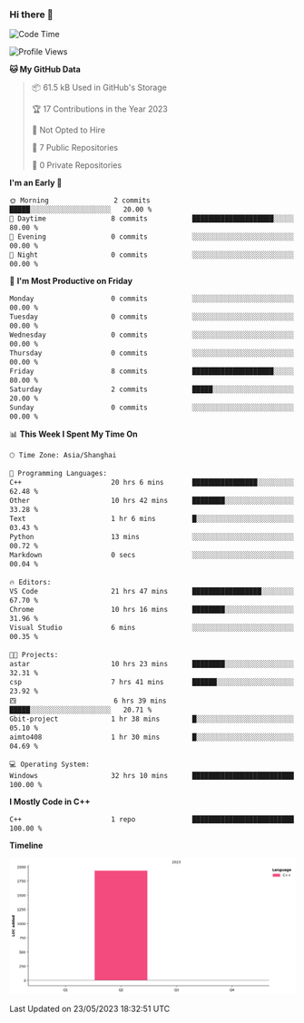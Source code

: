 ### Hi there 👋

<!--START_SECTION:waka-->
![Code Time](http://img.shields.io/badge/Code%20Time-64%20hrs%2021%20mins-blue)

![Profile Views](http://img.shields.io/badge/Profile%20Views-1-blue)

**🐱 My GitHub Data** 

> 📦 61.5 kB Used in GitHub's Storage 
 > 
> 🏆 17 Contributions in the Year 2023
 > 
> 🚫 Not Opted to Hire
 > 
> 📜 7 Public Repositories 
 > 
> 🔑 0 Private Repositories 
 > 
**I'm an Early 🐤** 

```text
🌞 Morning                2 commits           █████░░░░░░░░░░░░░░░░░░░░   20.00 % 
🌆 Daytime                8 commits           ████████████████████░░░░░   80.00 % 
🌃 Evening                0 commits           ░░░░░░░░░░░░░░░░░░░░░░░░░   00.00 % 
🌙 Night                  0 commits           ░░░░░░░░░░░░░░░░░░░░░░░░░   00.00 % 
```
📅 **I'm Most Productive on Friday** 

```text
Monday                   0 commits           ░░░░░░░░░░░░░░░░░░░░░░░░░   00.00 % 
Tuesday                  0 commits           ░░░░░░░░░░░░░░░░░░░░░░░░░   00.00 % 
Wednesday                0 commits           ░░░░░░░░░░░░░░░░░░░░░░░░░   00.00 % 
Thursday                 0 commits           ░░░░░░░░░░░░░░░░░░░░░░░░░   00.00 % 
Friday                   8 commits           ████████████████████░░░░░   80.00 % 
Saturday                 2 commits           █████░░░░░░░░░░░░░░░░░░░░   20.00 % 
Sunday                   0 commits           ░░░░░░░░░░░░░░░░░░░░░░░░░   00.00 % 
```


📊 **This Week I Spent My Time On** 

```text
🕑︎ Time Zone: Asia/Shanghai

💬 Programming Languages: 
C++                      20 hrs 6 mins       ████████████████░░░░░░░░░   62.48 % 
Other                    10 hrs 42 mins      ████████░░░░░░░░░░░░░░░░░   33.28 % 
Text                     1 hr 6 mins         █░░░░░░░░░░░░░░░░░░░░░░░░   03.43 % 
Python                   13 mins             ░░░░░░░░░░░░░░░░░░░░░░░░░   00.72 % 
Markdown                 0 secs              ░░░░░░░░░░░░░░░░░░░░░░░░░   00.04 % 

🔥 Editors: 
VS Code                  21 hrs 47 mins      █████████████████░░░░░░░░   67.70 % 
Chrome                   10 hrs 16 mins      ████████░░░░░░░░░░░░░░░░░   31.96 % 
Visual Studio            6 mins              ░░░░░░░░░░░░░░░░░░░░░░░░░   00.35 % 

🐱‍💻 Projects: 
astar                    10 hrs 23 mins      ████████░░░░░░░░░░░░░░░░░   32.31 % 
csp                      7 hrs 41 mins       ██████░░░░░░░░░░░░░░░░░░░   23.92 % 
四                        6 hrs 39 mins       █████░░░░░░░░░░░░░░░░░░░░   20.71 % 
Gbit-project             1 hr 38 mins        █░░░░░░░░░░░░░░░░░░░░░░░░   05.10 % 
aimto408                 1 hr 30 mins        █░░░░░░░░░░░░░░░░░░░░░░░░   04.69 % 

💻 Operating System: 
Windows                  32 hrs 10 mins      █████████████████████████   100.00 % 
```

**I Mostly Code in C++** 

```text
C++                      1 repo              █████████████████████████   100.00 % 
```



**Timeline**

![Lines of Code chart](https://raw.githubusercontent.com/AimerYoung/AimerYoung/main/assets/bar_graph.png)


 Last Updated on 23/05/2023 18:32:51 UTC
<!--END_SECTION:waka-->

<!--
**AimerYoung/AimerYoung** is a ✨ _special_ ✨ repository because its `README.md` (this file) appears on your GitHub profile.

Here are some ideas to get you started:

- 🔭 I’m currently working on ...
- 🌱 I’m currently learning ...
- 👯 I’m looking to collaborate on ...
- 🤔 I’m looking for help with ...
- 💬 Ask me about ...
- 📫 How to reach me: ...
- 😄 Pronouns: ...
- ⚡ Fun fact: ...
-->
